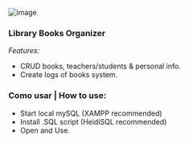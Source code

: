 ![image](https://user-images.githubusercontent.com/116142881/197589520-e97df5f4-658d-49f4-be6d-474cc29e551b.png)

### Library Books Organizer

*Features:*
- CRUD books, teachers/students & personal info.
- Create logs of books system.

### Como usar | How to use:

- Start local mySQL (XAMPP recommended)
- Install .SQL script (HeidiSQL recommended)
- Open and Use.
